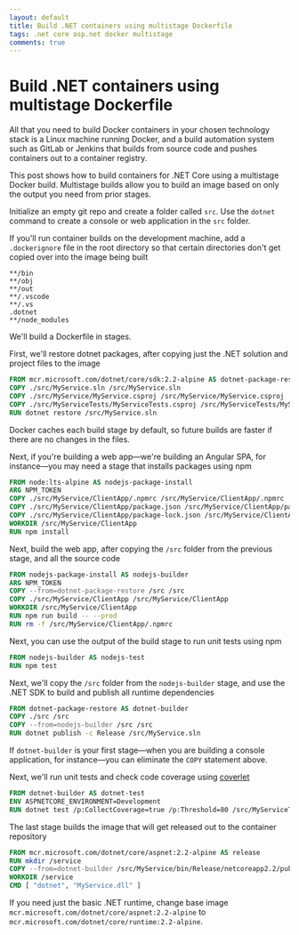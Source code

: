 ```yaml
---
layout: default
title: Build .NET containers using multistage Dockerfile
tags: .net core asp.net docker multistage
comments: true
---
```

# Build .NET containers using multistage Dockerfile

All that you need to build Docker containers in your chosen technology stack is a Linux machine running Docker, and a build automation system such as GitLab or Jenkins that builds from source code and pushes containers out to a container registry.

This post shows how to build containers for .NET Core using a multistage Docker build. Multistage builds allow you to build an image based on only the output you need from prior stages.

Initialize an empty git repo and create a folder called `src`. Use the `dotnet` command to create a console or web application in the `src` folder.

If you'll run container builds on the development machine, add a `.dockerignore` file in the root directory so that certain directories don't get copied over into the image being built

```gitignore
**/bin
**/obj
**/out
**/.vscode
**/.vs
.dotnet
**/node_modules
```

We'll build a Dockerfile in stages.

First, we'll restore dotnet packages, after copying just the .NET solution and project files to the image

```Dockerfile
FROM mcr.microsoft.com/dotnet/core/sdk:2.2-alpine AS dotnet-package-restore
COPY ./src/MyService.sln /src/MyService.sln
COPY ./src/MyService/MyService.csproj /src/MyService/MyService.csproj
COPY ./src/MyServiceTests/MyServiceTests.csproj /src/MyServiceTests/MyServiceTests.csproj
RUN dotnet restore /src/MyService.sln
```

Docker caches each build stage by default, so future builds are faster if there are no changes in the files.

Next, if you're building a web app&mdash;we're building an Angular SPA, for instance&mdash;you may need a stage that installs packages using npm

```Dockerfile
FROM node:lts-alpine AS nodejs-package-install
ARG NPM_TOKEN
COPY ./src/MyService/ClientApp/.npmrc /src/MyService/ClientApp/.npmrc
COPY ./src/MyService/ClientApp/package.json /src/MyService/ClientApp/package.json
COPY ./src/MyService/ClientApp/package-lock.json /src/MyService/ClientApp/package-lock.json
WORKDIR /src/MyService/ClientApp
RUN npm install
```

Next, build the web app, after copying the `/src` folder from the previous stage, and all the source code

```Dockerfile
FROM nodejs-package-install AS nodejs-builder
ARG NPM_TOKEN
COPY --from=dotnet-package-restore /src /src
COPY ./src/MyService/ClientApp /src/MyService/ClientApp
WORKDIR /src/MyService/ClientApp
RUN npm run build -- --prod
RUN rm -f /src/MyService/ClientApp/.npmrc
```

Next, you can use the output of the build stage to run unit tests using npm

```Dockerfile
FROM nodejs-builder AS nodejs-test
RUN npm test
```

Next, we'll copy the `/src` folder from the `nodejs-builder` stage, and use the .NET SDK to build and publish all runtime dependencies

```Dockerfile
FROM dotnet-package-restore AS dotnet-builder
COPY ./src /src
COPY --from=nodejs-builder /src /src
RUN dotnet publish -c Release /src/MyService.sln
```

If `dotnet-builder` is your first stage&mdash;when you are building a console application, for instance&mdash;you can eliminate the `COPY` statement above.

Next, we'll run unit tests and check code coverage using [coverlet](https://github.com/tonerdo/coverlet)

```Dockerfile
FROM dotnet-builder AS dotnet-test
ENV ASPNETCORE_ENVIRONMENT=Development
RUN dotnet test /p:CollectCoverage=true /p:Threshold=80 /src/MyServiceTests/MyServiceTests.csproj
```

The last stage builds the image that will get released out to the container repository

```Dockerfile
FROM mcr.microsoft.com/dotnet/core/aspnet:2.2-alpine AS release
RUN mkdir /service
COPY --from=dotnet-builder /src/MyService/bin/Release/netcoreapp2.2/publish /service
WORKDIR /service
CMD [ "dotnet", "MyService.dll" ]
```

If you need just the basic .NET runtime, change base image `mcr.microsoft.com/dotnet/core/aspnet:2.2-alpine` to `mcr.microsoft.com/dotnet/core/runtime:2.2-alpine`.
